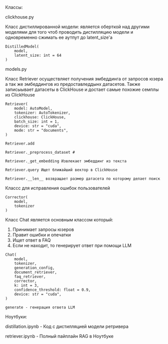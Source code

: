 Классы:

clickhouse.py

Класс дистиллированной модели: является оберткой над другими моделями для того чтоб проводить дистилляцию модели и одновременно сжимать ее аутпут до latent_size'a
```
DistilledModel(
    model, 
    latent_size: int = 64
)
```


models.py

Класс Retriever осуществляет получения эмбеддинга от запросов юзера а так же эмбеддингов из предоставледдынх датасетов. Также записыывает датасеты в ClickHouse и достает самые похожие семплы из ClickHouse
```
Retriever(
	model: AutoModel,
    tokenizer: AutoTokenizer,
    clickhouse: ClickHouse,
    batch_size: int = 1,
    device: str = "cuda",
    mode: str = "documents",
)

Retriever.add

Retriever._preprocess_dataset # 

Retriever._get_embedding Извлекает эмбеддинг из текста

Retriever.query Ищет ближайший вектор в ClickHouse

Retriever.__len__ возвращает размер датасета по которому делает поиск
```

Классс для исправления ошибок пользователей
```
Corrector(
    model, 
    tokenizer
)
```

Класс Chat является основным классом который:
1. Принимает запросы юзеров
2. Правит ошибки и опечатки
3. Ищет ответ в FAQ
4. Если не находит, то генерирует ответ при помощи LLM

```
Chat(
    model,
    tokenizer,
    generation_config,
    document_retriever,
    faq_retriever,
    corrector,
    k: int = 3,
    confidence_threshold: float = 0.9,
    device: str = "cuda",
)

generate - генерация ответа LLM
```




Ноутбуки:

distillation.ipynb - Код с дистилляцией модели ретривера

retriever.ipynb - Полный пайплайн RAG в Ноутбуке